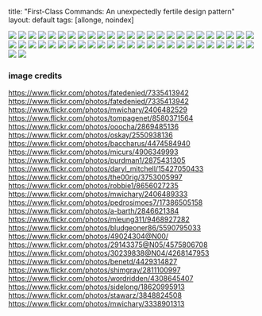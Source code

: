 title: "First-Class Commands: An unexpectedly fertile design pattern"
layout: default
tags: [allonge, noindex]

![](/assets/images/command/001.png)
![](/assets/images/command/002.png)
![](/assets/images/command/003.png)
![](/assets/images/command/004.png)
![](/assets/images/command/005.png)
![](/assets/images/command/006.png)
![](/assets/images/command/007.png)
![](/assets/images/command/008.png)
![](/assets/images/command/009.png)
![](/assets/images/command/010.png)
![](/assets/images/command/011.png)
![](/assets/images/command/012.png)
![](/assets/images/command/013.png)
![](/assets/images/command/014.png)
![](/assets/images/command/015.png)
![](/assets/images/command/016.png)
![](/assets/images/command/017.png)
![](/assets/images/command/018.png)
![](/assets/images/command/019.png)
![](/assets/images/command/020.png)
![](/assets/images/command/021.png)
![](/assets/images/command/022.png)
![](/assets/images/command/023.png)
![](/assets/images/command/024.png)
![](/assets/images/command/025.png)
![](/assets/images/command/026.png)
![](/assets/images/command/027.png)
![](/assets/images/command/028.png)
![](/assets/images/command/029.png)
![](/assets/images/command/030.png)
![](/assets/images/command/031.png)
![](/assets/images/command/032.png)
![](/assets/images/command/033.png)
![](/assets/images/command/034.png)
![](/assets/images/command/035.png)
![](/assets/images/command/036.png)
![](/assets/images/command/037.png)
![](/assets/images/command/038.png)
![](/assets/images/command/039.png)
![](/assets/images/command/040.png)
![](/assets/images/command/041.png)
![](/assets/images/command/042.png)
![](/assets/images/command/043.png)
![](/assets/images/command/044.png)
![](/assets/images/command/045.png)
![](/assets/images/command/046.png)
![](/assets/images/command/047.png)
![](/assets/images/command/048.png)
![](/assets/images/command/049.png)
![](/assets/images/command/050.png)
![](/assets/images/command/051.png)
![](/assets/images/command/052.png)

### image credits

https://www.flickr.com/photos/fatedenied/7335413942
https://www.flickr.com/photos/fatedenied/7335413942
https://www.flickr.com/photos/mwichary/2406482529
https://www.flickr.com/photos/tompagenet/8580371564
https://www.flickr.com/photos/ooocha/2869485136
https://www.flickr.com/photos/oskay/2550938136
https://www.flickr.com/photos/baccharus/4474584940
https://www.flickr.com/photos/micurs/4906349993
https://www.flickr.com/photos/purdman1/2875431305
https://www.flickr.com/photos/daryl_mitchell/15427050433
https://www.flickr.com/photos/the00rig/3753005997
https://www.flickr.com/photos/robbie1/8656027235
https://www.flickr.com/photos/mwichary/2406489333
https://www.flickr.com/photos/pedrosimoes7/17386505158
https://www.flickr.com/photos/a-barth/2846621384
https://www.flickr.com/photos/mleung311/9468927282
https://www.flickr.com/photos/bludgeoner86/5590795033
https://www.flickr.com/photos/49024304@N00/
https://www.flickr.com/photos/29143375@N05/4575806708
https://www.flickr.com/photos/30239838@N04/4268147953
https://www.flickr.com/photos/benetd/4429314827
https://www.flickr.com/photos/shimgray/2811100997
https://www.flickr.com/photos/wordridden/4308645407
https://www.flickr.com/photos/sidelong/18620995913
https://www.flickr.com/photos/stawarz/3848824508
https://www.flickr.com/photos/mwichary/3338901313
